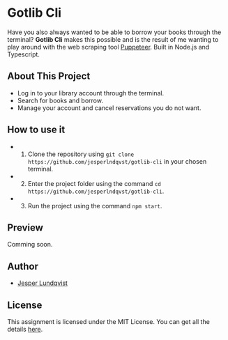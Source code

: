 # Gotlib Cli 


Have you also always wanted to be able to borrow your books through the terminal? 
**Gotlib Cli** makes this possible and is the result of me wanting to play around with the web scraping tool [Puppeteer](https://github.com/puppeteer/puppeteer). 
Built in Node.js and Typescript.

## About This Project
* Log in to your library account through the terminal.
* Search for books and borrow. 
* Manage your account and cancel reservations you do not want. 

## How to use it
* 1. Clone the repository using `git clone https://github.com/jesperlndqvst/gotlib-cli` in your chosen terminal.
* 2. Enter the project folder using the command `cd https://github.com/jesperlndqvst/gotlib-cli`.
* 3. Run the project using the command `npm start`.

## Preview

Comming soon.

## Author
* [Jesper Lundqvist](https://github.com/jesperlndqvst)

## License
This assignment is licensed under the MIT License. You can get all the details [here](https://github.com/jesperlndqvst/gotlib-cli/LICENSE).
